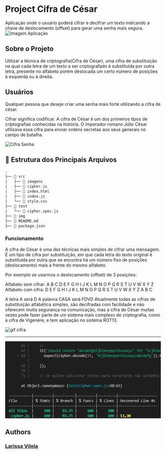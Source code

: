 # Project Cifra de César

Aplicação onde o usuário poderá cifrar e decifrar um texto indicando a chave de deslocamento (offset) para gerar uma senha mais segura.
![Imagem Aplicação](https://i.ibb.co/jgdSh7F/image.png)
    

## Sobre o Projeto
Utilizar a técnica de criptografia(Cifra de César), uma cifra de substituição na qual cada letra de um texto a ser criptografado é substituída por outra letra, presente no alfabeto porém deslocada um certo número de posições à esquerda ou à direita.

## Usuários
Qualquer pessoa que deseje criar uma senha mais forte utilizando a cifra de césar.

Cifrar significa codificar. A cifra de César é um dos primeiros tipos de criptografias conhecidas na história. O imperador romano Júlio César utilizava essa cifra para enviar ordens secretas aos seus generais no campo de batalha.

![Cifra Senha](https://i.ibb.co/m5WqXRy/image.png)

## :file_folder: Estrutura dos Principais Arquivos
```
.
├── 📁 src
|   ├── 📁 imagens 
|   ├── 📄 cipher.js
|   ├── 📄 index.html
|   ├── 📄 index.js
|   └── 📄 style.css
├── 📁 test
|   └── 📄 cipher.spec.js
├── 📁 img
├── 📄 README.md
├── 📄 package.json

```
### Funcionamento 
A cifra de César é uma das técnicas mais simples de cifrar uma mensagem. É um tipo de cifra por substituição, em que cada letra do texto original é substituida por outra que se encontra há um número fixo de posições (deslocamento) mais a frente do mesmo alfabeto.

Por exemplo se usarmos o deslocamento (offset) de 3 posições:

Alfabeto sem cifrar: A B C D E F G H I J K L M N O P Q R S T U V W X Y Z
Alfabeto com cifra: D E F G H I J K L M N O P Q R S T U V W X Y Z A B C

A letra A será D
A palavra CASA será FDVD
Atualmente todas as cifras de substituição alfabética simples, são decifradas com facilidade e não oferecem muita segurança na comunicação, mas a cifra de César muitas vezes pode fazer parte de um sistema mais complexo de criptografia, como a cifra de Vigenère, e tem aplicação no sistema ROT13.

![gif cifra](https://gifyu.com/images/gif-cifra.gif)

-----------

![Resultado testes](https://raw.githubusercontent.com/larissavilelasobral/SAP006-cipher/main/src/imagens/Anima%C3%A7%C3%A3o-testes.gif)
## Authors

### [Larissa Vilela](https://www.linkedin.com/in/larissa-vilela-sobral/)

  
